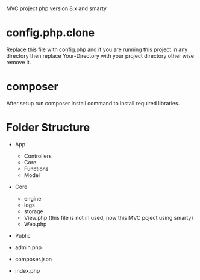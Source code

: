 # 
MVC project php version 8.x and smarty

# config.php.clone
Replace this file with config.php and if you are running this project in any directory then replace Your-Directory with your project directory other wise remove it.

# composer
After setup run composer install command to install required libraries.

# Folder Structure
- App
    - Controllers
    - Core
    - Functions
    - Model

- Core
    - engine
    - logs
    - storage
    - View.php (this file is not in used, now this MVC poject using smarty)
    - Web.php
    
- Public
- admin.php
- composer.json
- index.php

